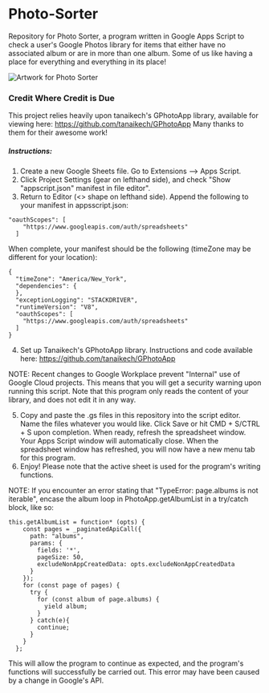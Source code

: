 # Photo-Sorter
Repository for Photo Sorter, a program written in Google Apps Script to check a user's Google Photos library for items that either have no associated album or are in more than one album. Some of us like having a place for everything and everything in its place!

![Artwork for Photo Sorter](https://cdnb.artstation.com/p/assets/images/images/046/204/317/medium/luis-dasilva-wartboard-1cleanerfinal.jpg?1644530198)

### Credit Where Credit is Due
This project relies heavily upon tanaikech's GPhotoApp library, available for viewing here: https://github.com/tanaikech/GPhotoApp
Many thanks to them for their awesome work!

##### Instructions:
1. Create a new Google Sheets file. Go to Extensions --> Apps Script.
2. Click Project Settings (gear on lefthand side), and check "Show "appscript.json" manifest in file editor".
3. Return to Editor (<> shape on lefthand side). Append the following to your manifest in appsscript.json:

```
"oauthScopes": [
    "https://www.googleapis.com/auth/spreadsheets"
  ]
```

When complete, your manifest should be the following (timeZone may be different for your location):

```
{
  "timeZone": "America/New_York",
  "dependencies": {
  },
  "exceptionLogging": "STACKDRIVER",
  "runtimeVersion": "V8",
  "oauthScopes": [
    "https://www.googleapis.com/auth/spreadsheets"
  ]
}
```

4.  Set up Tanaikech's GPhotoApp library. Instructions and code available here: https://github.com/tanaikech/GPhotoApp

NOTE: Recent changes to Google Workplace prevent "Internal" use of Google Cloud projects. This means that you will get a security warning upon running this script. Note that this program only reads the content of your library, and does not edit it in any way.

5. Copy and paste the .gs files in this repository into the script editor. Name the files whatever you would like. Click Save or hit CMD + S/CTRL + S upon completion. When ready, refresh the spreadsheet window. Your Apps Script window will automatically close. When the spreadsheet window has refreshed, you will now have a new menu tab for this program. 
6. Enjoy! Please note that the active sheet is used for the program's writing functions.

NOTE: If you encounter an error stating that "TypeError: page.albums is not iterable", encase the album loop in PhotoApp.getAlbumList in a try/catch block, like so: 

```
this.getAlbumList = function* (opts) {
    const pages = _paginatedApiCall({
      path: "albums",
      params: {
        fields: '*',
        pageSize: 50,
        excludeNonAppCreatedData: opts.excludeNonAppCreatedData
      }
    });
    for (const page of pages) {
      try {
        for (const album of page.albums) {
          yield album;
        }
      } catch(e){
        continue;
      }
    }
  };
```

This will allow the program to continue as expected, and the program's functions will successfully be carried out. This error may have been caused by a change in Google's API.
